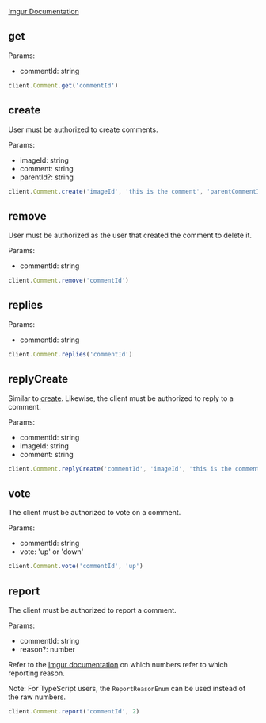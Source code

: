 [Imgur Documentation](https://api.imgur.com/endpoints/comment)

## get

Params:

- commentId: string

```javascript
client.Comment.get('commentId')
```

## create

User must be authorized to create comments.

Params:

- imageId: string
- comment: string
- parentId?: string

```javascript
client.Comment.create('imageId', 'this is the comment', 'parentCommentId')
```

## remove

User must be authorized as the user that created the comment to delete it.

Params:

- commentId: string

```javascript
client.Comment.remove('commentId')
```

## replies

Params:

- commentId: string

```javascript
client.Comment.replies('commentId')
```

## replyCreate

Similar to [create](#create). Likewise, the client must be authorized to reply to a comment.

Params:

- commentId: string
- imageId: string
- comment: string

```javascript
client.Comment.replyCreate('commentId', 'imageId', 'this is the comment')
```

## vote

The client must be authorized to vote on a comment.

Params:

- commentId: string
- vote: 'up' or 'down'

```javascript
client.Comment.vote('commentId', 'up')
```

## report

The client must be authorized to report a comment.

Params:

- commentId: string
- reason?: number

Refer to the [Imgur documentation](https://api.imgur.com/endpoints/comment#comment-report) on which numbers refer to which reporting reason.

Note: For TypeScript users, the `ReportReasonEnum` can be used instead of the raw numbers.


```javascript
client.Comment.report('commentId', 2)
```